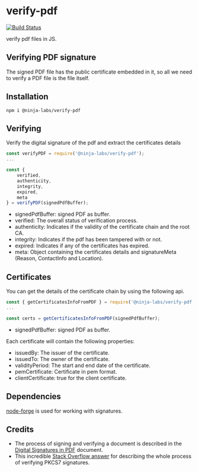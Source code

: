 # verify-pdf

[![Build Status](https://travis-ci.com/ninja-labs-tech/verify-pdf.svg?branch=master)](https://travis-ci.com/ninja-labs-tech/verify-pdf)

verify pdf files in JS.

## Verifying PDF signature

The signed PDF file has the public certificate embedded in it, so all we need to verify a PDF file is the file itself.

## Installation

```
npm i @ninja-labs/verify-pdf
```

## Verifying

Verify the digital signature of the pdf and extract the certificates details

```javascript
const verifyPDF = require('@ninja-labs/verify-pdf');
...

const {
    verified,
    authenticity,
    integrity,
    expired,
    meta
} = verifyPDF(signedPdfBuffer);
```
* signedPdfBuffer: signed PDF as buffer.
* verified: The overall status of verification process.
* authenticity: Indicates if the validity of the certificate chain and the root CA.
* integrity: Indicates if the pdf has been tampered with or not.
* expired: Indicates if any of the certificates has expired.
* meta: Object containing the certificates details and signatureMeta (Reason, ContactInfo and Location).

## Certificates

You can get the details of the certificate chain by using the following api.

```javascript
const { getCertificatesInfoFromPDF } = require('@ninja-labs/verify-pdf');
...

const certs = getCertificatesInfoFromPDF(signedPdfBuffer);
```
* signedPdfBuffer: signed PDF as buffer.

Each certificate will contain the following properties:

* issuedBy: The issuer of the certificate.
* issuedTo: The owner of the certificate.
* validityPeriod: The start and end date of the certificate.
* pemCertificate: Certificate in pem format.
* clientCertificate: true for the client certificate.

## Dependencies

[node-forge](https://github.com/digitalbazaar/forge) is used for working with signatures.

## Credits

* The process of signing and verifying a document is described in the [Digital Signatures in PDF](https://www.adobe.com/devnet-docs/acrobatetk/tools/DigSigDC/Acrobat_DigitalSignatures_in_PDF.pdf) document.
* This incredible [Stack Overflow answer](https://stackoverflow.com/questions/15969733/verify-pkcs7-pem-signature-unpack-data-in-node-js/16148331#16148331) for describing the whole process of verifying PKCS7 signatures.
